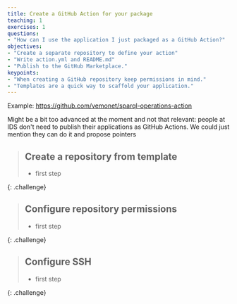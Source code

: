 ```yaml
---
title: Create a GitHub Action for your package
teaching: 1
exercises: 1
questions:
- "How can I use the application I just packaged as a GitHub Action?"
objectives:
- "Create a separate repository to define your action"
- "Write action.yml and README.md"
- "Publish to the GitHub Marketplace."
keypoints:
- "When creating a GitHub repository keep permissions in mind."
- "Templates are a quick way to scaffold your application."
---
```


Example: https://github.com/vemonet/sparql-operations-action

Might be a bit too advanced at the moment and not that relevant: people at IDS don't need to publish their applications as GitHub Actions. We could just mention they can do it and propose pointers

> ## Create a repository from template
>
> *   first step 
>
{: .challenge}

> ## Configure repository permissions
>
> *   first step 
>
{: .challenge}

> ## Configure SSH
>
> *   first step 
>
{: .challenge}
